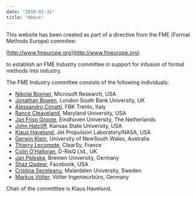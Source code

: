 ```yaml
---
date: "2019-03-31"
title: "About"
---
```


This website has been created as part of a directive from the FME (Formal Methods Europe) commitee:

[http://www.fmeurope.org](http://www.fmeurope.org)

to establish an FME Industry committee in support for infusion of formal methods into industry.

The FME Industry committee consists of the following individuals:

* [Nikolaj Bjorner](https://www.microsoft.com/en-us/research/people/nbjorner/), Microsoft Research, USA
* [Jonathan Bowen](https://en.wikipedia.org/wiki/Jonathan_Bowen), London South Bank University, UK
* [Alessandro Cimatti](https://es-static.fbk.eu/people/cimatti/), FBK Trento, Italy
* [Rance Cleaveland](https://www.cs.umd.edu/~rance/), Maryland University, USA
* [Jan Friso Groote](https://www.tue.nl/en/research/researchers/jan-friso-groote), Eindhoven University, The Netherlands
* [John Hatcliff](http://people.cs.ksu.edu/~hatcliff/cms/), Kansas State University, USA
* [Klaus Havelund](http://www.havelund.com), Jet Propulsion Laboratory/NASA, USA
* [Gerwin Klein](http://www.cse.unsw.edu.au/~kleing/), University of NewSouth Wales, Australia
* [Thierry Lecompte](https://www.researchgate.net/profile/Thierry_Lecomte), ClearSy, France
* [Colin O’Halloran](https://www.linkedin.com/in/colin-o-halloran-9887975/?originalSubdomain=uk), D-RisQ Ltd., UK
* [Jan Peleska](http://www.informatik.uni-bremen.de/agbs/jp/), Bremen University, Germany
* [Shaz Qadeer](https://www.linkedin.com/in/shaz-qadeer-88b3332/), Facebook, USA
* [Cristina Seceleanu](http://www.es.mdh.se/staff/173-Cristina_Seceleanu), Malardalen University, Sweden
* [Markus Völter](http://voelter.de),  Völter Ingenieurbüro, Germany

Chair of the committtee is Klaus Havelund.
